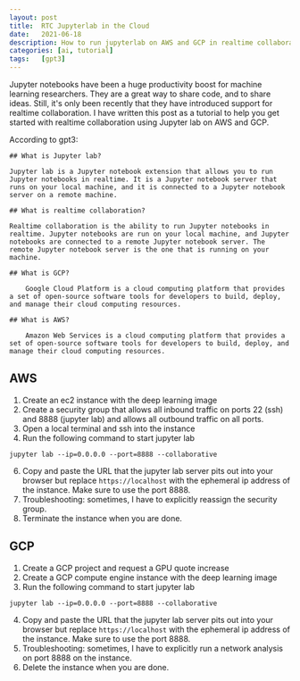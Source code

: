 ```yaml
---
layout: post
title:  RTC Jupyterlab in the Cloud
date:   2021-06-18
description: How to run jupyterlab on AWS and GCP in realtime collaborative mode.
categories: [ai, tutorial]
tags:   [gpt3]
---
```



Jupyter notebooks have been a huge productivity boost for machine learning researchers. They are a great way to share code, and to share ideas. Still, it's only been recently that they have introduced support for realtime collaboration. I have written this post as a tutorial to help you get started with realtime collaboration using Jupyter lab on AWS and GCP.

According to gpt3:

    ## What is Jupyter lab?
    
    Jupyter lab is a Jupyter notebook extension that allows you to run Jupyter notebooks in realtime. It is a Jupyter notebook server that runs on your local machine, and it is connected to a Jupyter notebook server on a remote machine.

    ## What is realtime collaboration?

    Realtime collaboration is the ability to run Jupyter notebooks in realtime. Jupyter notebooks are run on your local machine, and Jupyter notebooks are connected to a remote Jupyter notebook server. The remote Jupyter notebook server is the one that is running on your machine.
    
    ## What is GCP?
    
        Google Cloud Platform is a cloud computing platform that provides a set of open-source software tools for developers to build, deploy, and manage their cloud computing resources.

    ## What is AWS?
        
        Amazon Web Services is a cloud computing platform that provides a set of open-source software tools for developers to build, deploy, and manage their cloud computing resources.

## AWS

1. Create an ec2 instance with the deep learning image 
2. Create a security group that allows all inbound traffic on ports 22 (ssh) and 8888 (jupyter lab) and allows all outbound traffic on all ports.
3. Open a local terminal and ssh into the instance
4. Run the following command to start jupyter lab
```
jupyter lab --ip=0.0.0.0 --port=8888 --collaborative
```
6. Copy and paste the URL that the jupyter lab server pits out into your browser but replace `https://localhost` with the ephemeral ip address of the instance. Make sure to use the port 8888.
7. Troubleshooting: sometimes, I have to explicitly reassign the security group.
8. Terminate the instance when you are done.

## GCP
    
1. Create a GCP project and request a GPU quote increase
2. Create a GCP compute engine instance with the deep learning image
3. Run the following command to start jupyter lab
```
jupyter lab --ip=0.0.0.0 --port=8888 --collaborative
```
4. Copy and paste the URL that the jupyter lab server pits out into your browser but replace `https://localhost` with the ephemeral ip address of the instance. Make sure to use the port 8888.
5. Troubleshooting: sometimes, I have to explicitly run a network analysis on port 8888 on the instance.
6. Delete the instance when you are done.